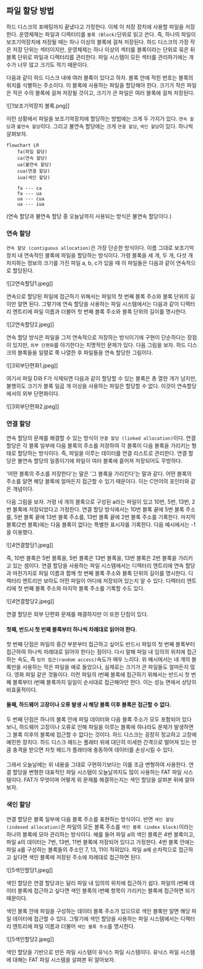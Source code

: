 ## 파일 할당 방법
하드 디스크의 포매팅까지 끝냈다고 가정한다. 이제 이 저장 장치에 사용할 파일을 저장한다. 운영체제는 파일과 디렉터리를 `블록 (Block)`단위로 읽고 쓴다. 즉, 하나의 파일이 보조기억장치에 저장될 때는 하나 이상의 블록에 걸쳐 저장된다. 하드 디스크의 가장 작은 저장 단위는 섹터이지만, 운영체제는 하나 이상의 섹터를 블록이라는 단위로 묶은 뒤 블록 단위로 파일과 디렉터리를 관리한다. 파일 시스템이 모든 섹터를 관리하기에는 개수가 너무 많고 크기도 작기 때문이다.

다음과 같이 하드 디스크 내에 여러 블록이 있다고 하자. 블록 안에 적힌 번호는 블록의 위치를 식별하는 주소이다. 이 블록에 사용하는 파일을 할당해야 한다. 크기가 작은 파일은 적은 수의 블록에 걸쳐 저장될 것이고, 크기가 큰 파일은 여러 블록에 걸쳐 저장된다.

![[1보조기억장치 블록.png]]

이런 상황에서 파일을 보조기억장치에 할당하는 방법에는 크게 두 가지가 있다. `연속 할당`과 `불연속 할당`이다. 그리고 불연속 할당에는 크게 `연결 할당`, `색인 할당`이 있다. 하나씩 살펴보자.

```mermaid
flowchart LR
	fa(파일 할당)
	ca(연속 할당)
	ua(불연속 할당)
	cua(연결 할당)
	iua(색인 할당)

	fa --- ca
	fa --- ua
	ua --- cua
	ua --- iua
```

(연속 할당과 불연속 할당 중 오늘날까지 사용되는 방식은 불연속 할당이다.)

### 연속 할당
`연속 할당 (contiguous allocation)`은 가장 단순한 방식이다. 이름 그대로 보조기억장치 내 연속적인 블록에 파일을 할당하는 방식이다. 가령 블록을 세 개, 두 개, 다섯 개 차지하는 정보의 크기를 가진 파일 a, b, c가 있을 때 이 파일들은 다음과 같이 연속적으로 할당된다.

![[2연속할당1.jpeg]]

연속으로 할당된 파일에 접근하기 위해서는 파일의 첫 번째 블록 주소와 블록 단위의 길이만 알면 된다. 그렇기에 연속 할당을 사용하는 파일 시스템에서는 다음과 같이 디렉터리 엔트리에 파일 이름과 더불어 첫 번째 블록 주소와 블록 단위의 길이를 명시한다.

![[2연속할당2.jpeg]]

연속 할당 방식은 파일을 그저 연속적으로 저장하는 방식이기에 구현이 단순하다는 장점이 있지만, `외부 단편화`를 야기한다는 치명적인 문제가 있다. 다음 그림을 보자. 하드 디스크의 블록들을 일렬로 쭉 나열한 후 파일들을 연속 할당한 그림이다.

![[3외부단편화1.jpeg]]

여기서 파일 D와 F가 삭제되면 다음과 같이 할당할 수 있는 블록은 총 열한 개가 남지만, 불행히도 크기가 블록 일곱 개 이상을 사용하는 파일은 할당할 수 없다. 이것이 연속할당에서의 외부 단편화이다.

![[3외부단편화2.jpeg]]

### 연결 할당
연속 할당의 문제를 해결할 수 있는 방식이 `연결 할당 (linked allocation)`이다. 연결 할당은 각 블록 일부에 다음 블록의 주소를 저장하여 각 블록이 다음 블록을 가리키는 형태로 할당하는 방식이다. 즉, 파일을 이루는 데이터를 연결 리스트로 관리한다. 연결 할당은 불연속 할당의 일종이기에 파일이 여러 블록에 흩어져 저장되어도 무방하다.

'어떤 블록의 주소를 저장한다'는 말은 '그 블록을 가리킨다'는 말과 같다. 어떤 블록의 주소를 알면 해당 블록에 얼마든지 접근할 수 있기 때문이다. 이는 C언어의 포인터와 같은 개념이다.

다음 그림을 보자. 가령 네 개의 블록으로 구성된 a라는 파일이 있고 10번, 5번, 13번, 2번 블록에 저장되었다고 가정한다. 연결 할당 방식에서는 10번 블록 끝에 5번 블록 주소를, 5번 블록 끝에 13번 블록 주소를, 13번 블록 끝에 2번 블록 주소를 기록한다. 마지막 블록(2번 블록)에는 다음 블록이 없다는 특별한 표시자를 기록한다. 다음 예시에서는 -1을 이용했다.

![[4연결할당1.jpeg]]

즉, 10번 블록은 5번 블록을, 5번 블록은 13번 블록을, 13번 블록은 2번 블록을 가리키고 있는 셈이다. 연결 할당을 사용하는 파일 시스템에서는 디렉터리 엔트리에 연속 할당과 마찬가지로 파일 이름과 함께 첫 번째 블록 주소와 블록 단위의 길이를 명시한다. 디렉터리 엔트리만 보아도 어떤 파일이 어디에 저장되어 있는지 알 수 있다. 디렉터리 엔트리에 첫 번째 블록 주소와 마지막 블록 주소를 기록할 수도 있다.

![[4연결할당2.jpeg]]

연결 할당은 외부 단편화 문제를 해결하지만 이 또한 단점이 있다.

#### **첫째, 반드시 첫 번째 블록부터 하나씩 차례대로 읽어야 한다.**
첫 번째 단점은 파일의 중간 부분부터 접근하고 싶어도 반드시 파일의 첫 번째 블록부터 접근하여 하나씩 차례대로 읽어야 한다는 점이다. 다시 말해 파일 내 임의의 위치에 접근하는 속도, 즉 `임의 접근(random access)`속도가 매우 느리다. 위 예시에서는 네 개의 블록만을 사용하는 작은 파일을 예로 들었으나, 실제로는 크기가 큰 파일들도 얼마든지 많다. 영화 파일 같은 것들이다. 이런 파일의 i번째 블록에 접근하기 위해서는 반드시 첫 번째 블록부터 i번째 블록까지 일일이 순서대로 접근해야만 한다. 이는 성능 면에서 상당히 비효울적이다.

#### **둘째, 하드웨어 고장이나 오류 발생 시 해당 블록 이후 블록은 접근할 수 없다.**
두 번째 단점은 하나의 블록 안에 파일 데이터와 다음 블록 주소가 모두 포함되어 있다 보니, 하드웨어 고장이나 오류로 인해 파일을 이루는 블록에 하나라도 문제가 발생하면 그 블록 이후의 블록에 접근할 수 없다는 것이다. 하드 디스크는 굉장히 정교하고 고장에 예민한 장치다. 하드 디스크 헤드는 플래터 위에 대단히 미세한 간격으로 떨어져 있는 만큼 충격을 받으면 자칫 헤드가 플래터에 충동하여 데이터를 손상시킬 수 있다.

#### 
그래서 오늘날에는 위 내용을 그대로 구현하기보다는 이를 조금 변형하여 사용한다. 연결 할당을 변형한 대표적인 파일 시스템이 오늘날까지도 많이 사용하는 FAT 파일 시스템이다. FAT가 무엇이며 어떻게 위 문제를 해결하는지는 색인 할당을 살펴본 뒤에 알아보자.

### 색인 할당
연결 할당은 블록 일부에 다음 블록 주소를 표현하는 방식이다. 반면 `색인 할당 (indexed allocation)`은 파일의 모든 블록 주소를 `색인 블록 (index block)`이라는 하나의 블록에 모아 관리하는 방식이다. 예를 들어 파일 a의 색인 블록은 4번 블록이고, 파일 a의 데이터는 7번, 13번, 11번 블록에 저장되어 있다고 가정한다. 4번 블록 안에는 파일 a를 구성하는 블록들의 주소인 7, 13, 11이 적혀있다. 파일 a에 순차적으로 접근하고 싶다면 색인 블록에 저장된 주소에 차례대로 접근하면 된다.

![[5색인할당1.jpeg]]

색인 할당은 연결 할당과는 달리 파일 내 임의의 위치에 접근하기 쉽다. 파일의 i번째 데이터 블록에 접근하고 싶다면 색인 블록의 i번째 항목이 가리키는 블록에 접근하면 되기 때문이다.

색인 블록 안에 파일을 구성하는 데이터 블록 주소가 있으므로 색인 블록만 알면 해당 파일 데이터에 접근할 수 있다. 그렇기에 색인 할당을 사용하는 파일 시스템에서는 디렉터리 엔트리에 파일 이름과 더불어 `색인 블록 주소`를 명시한다.

![[5색인할당2.jpeg]]

색인 할당을 기반으로 만든 파일 시스템이 유닉스 파일 시스템이다. 유닉스 파일 시스템에 대해는 FAT 파일 시스템을 살펴본 뒤 알아보자.
